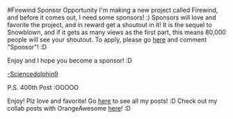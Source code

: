 #Firewind Sponsor Opportunity
I'm making a new project called Firewind, and before it comes out, I need some sponsors! :) Sponsors will love and favorite the project, and in reward get a shoutout in it! It is the sequel to Snowblown, and if it gets as many views as the first part, this means 80,000 people will see your shoutout. To apply, please go [here](https://scratch.mit.edu/projects/738897570/) and comment "Sponsor"! :D

Enjoy and I hope you become a sponsor! :D

[-Sciencedolphin9](scratch.mit.edu/users/sciencedolphin9/)

P.S. 400th Post :OOOOO

Enjoy! Plz love and favorite! Go [here](https://scratch.mit.edu/studios/32233899/) to see all my posts! :D
Check out my collab posts with OrangeAwesome [here](https://scratch.mit.edu/studios/32251103/)! :D